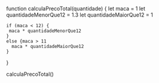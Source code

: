 function calculaPrecoTotal(quantidade) {
    let maca = 1 
    let quantidadeMenorQue12 = 1.3
    let quantidadeMaiorQue12 = 1

    if (maca < 12) {
     maca * quantidadeMenorQue12
    }
    else {maca > 11 
      maca * quantidadeMaiorQue12
    }
}

calculaPrecoTotal()
  